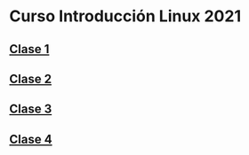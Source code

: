 # Curso Introducción Linux 2021

## [Clase 1](clase1.md)

## [Clase 2](clase2.md)

## [Clase 3](clase3.md)

## [Clase 4](clase4.md)
